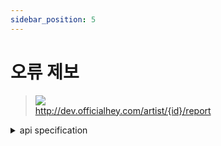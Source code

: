 ```yaml
---
sidebar_position: 5
---
```


# 오류 제보


> ![](https://img.shields.io/static/v1?label=&message=POST&color=brightgreen) <br/>
> http://dev.officialhey.com/artist/{id}/report

<details markdown="1">
<summary>api specification</summary>

#### Parameters
#### Headers
|      name     |           type            |  description  | required |
|:-------------:|:-------------------------:|:-------------:| :---: |
| Authorization | Bearer [TOKEN] 형식의 String | 사용자 인증 정보가 들어있는 토큰	 | **Required** |

#### Path
| name | type |   description    | required |
|:----:|:----:|:----------------:| :---: |
|  id  | Long | 오류제보 할 아티스트의 아이디 | **Required** |

##### Body


  ```
{
    "type" : [
        "아티스트명"
    ],
    "content" : "아티스트명 오류"
}
  ```


#### Response

  <details markdown="1">
  <summary>200 OK : 성공  </summary>

  ```
{
  "ok": true,
  "data": null
}
  ```
  </details>
<br/>


#### Error


<details markdown="1">
  <summary>401 UNAUTHORIZED : 로그인을 하지 않았을 경우 </summary>

  ```
  {
    "ok": false,
    "timestamp": "2024-04-18T16:20:43.101276",
    "status": 401,
    "error": "UNAUTHORIZED",
    "code": "SIGNIN_REQUIRED",
    "message": "로그인을 하지 않았습니다."
}
  ```


  </details>

<details markdown="1">
  <summary>401 UNAUTHORIZED : JWT 토큰 형식이 맞지 않을 경우 </summary>

  ```
  {
    "ok": false,
    "timestamp": "2024-04-18T16:33:08.654105",
    "status": 401,
    "error": "UNAUTHORIZED",
    "code": "JWT_TOKEN_MALFORMED",
    "message": "JWT 토큰 형식이 맞지 않습니다."
}
  ```


  </details>

<details markdown="1">
  <summary>4O4 NOT_FOUND : 유저를 찾을 수 없을 경우 </summary>

  ```
{
    "ok": false,
    "timestamp": "2024-04-18T16:24:34.500251",
    "status": 404,
    "error": "NOT_FOUND",
    "code": "USER_NOT_FOUND",
    "message": "유저를 찾을 수 없습니다."
}
  ```


  </details>
<details markdown="1">
  <summary>4O4 NOT_FOUND : 아티스트를 찾을 수 없을 경우 </summary>

  ```
{
    "ok": false,
    "timestamp": "2024-04-18T16:24:34.500251",
    "status": 404,
    "error": "NOT_FOUND",
    "code": "ARTIST_NOT_FOUND",
    "message": "아티스트를 찾을 수 없습니다."
}
  ```


  </details>

</details>

